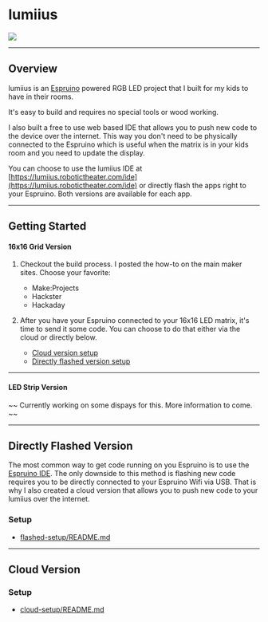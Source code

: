 # lumiius

![](https://lumiius.com/assets/img/256.jpg)


-------------------

## Overview
lumiius is an [Espruino](http://espruino.com) powered RGB LED project that I built for my kids to have in their rooms. 

It's easy to build and requires no special tools or wood working. 

I also built a free to use web based IDE that allows you to push new code to the device over the internet. This way you don't need to be physically connected to the Espruino which is useful when the matrix is in your kids room and you need to update the display. 

You can choose to use the lumiius IDE at [https://lumiius.robotictheater.com/ide](https://lumiius.robotictheater.com/ide) or directly flash the apps right to your Espruino. Both versions are available for each app. 


-------------------

## Getting Started


#### 16x16 Grid Version

1. Checkout the build process. I posted the how-to on the main maker sites. Choose your favorite:
   - Make:Projects
   - Hackster
   - Hackaday

2. After you have your Espruino connected to your 16x16 LED matrix, it's time to send it some code.  You can choose to do that either via the cloud or directly below.
   - [Cloud version setup](#cloudversion)
   - [Directly flashed version setup](#cloudversion)

-------------------

#### LED Strip Version

~~ Currently working on some dispays for this. More information to come. ~~

--------------------
  
## Directly Flashed Version
The most common way to get code running on you Espruino is to use the [Espruino IDE](https://www.espruino.com/ide/). The only downside to this method is flashing new code requires you to be directly connected to your Espruino Wifi via USB.  That is why I also created a cloud version that allows you to push new code to your lumiius over the internet.


### Setup
 - [flashed-setup/README.md](flashed-setup/README.md)
 
 
--------------------
  
## Cloud Version



### Setup
 - [cloud-setup/README.md](cloud-setup/README.md)

